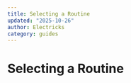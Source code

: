 ```yaml
---
title: Selecting a Routine
updated: "2025-10-26"
author: Electricks
category: guides
---
```


# Selecting a Routine


